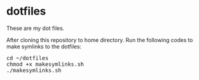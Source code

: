 # dotfiles

These are my dot files.

After cloning this repository to home directory. Run the following codes to make 
symlinks to the dotfiles:

<pre>
cd ~/dotfiles
chmod +x makesymlinks.sh
./makesymlinks.sh
</pre>

